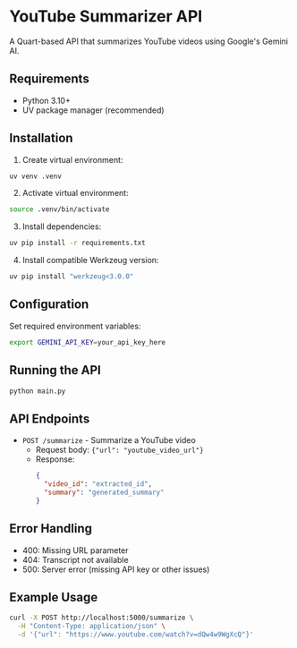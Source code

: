 # YouTube Summarizer API

A Quart-based API that summarizes YouTube videos using Google's Gemini AI.

## Requirements
- Python 3.10+
- UV package manager (recommended)

## Installation
1. Create virtual environment:
```bash
uv venv .venv
```

2. Activate virtual environment:
```bash
source .venv/bin/activate
```

3. Install dependencies:
```bash
uv pip install -r requirements.txt
```

4. Install compatible Werkzeug version:
```bash
uv pip install "werkzeug<3.0.0"
```

## Configuration
Set required environment variables:
```bash
export GEMINI_API_KEY=your_api_key_here
```

## Running the API
```bash
python main.py
```

## API Endpoints
- `POST /summarize` - Summarize a YouTube video
  - Request body: `{"url": "youtube_video_url"}`
  - Response: 
    ```json
    {
      "video_id": "extracted_id",
      "summary": "generated_summary"
    }
    ```

## Error Handling
- 400: Missing URL parameter
- 404: Transcript not available
- 500: Server error (missing API key or other issues)

## Example Usage
```bash
curl -X POST http://localhost:5000/summarize \
  -H "Content-Type: application/json" \
  -d '{"url": "https://www.youtube.com/watch?v=dQw4w9WgXcQ"}'